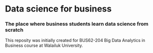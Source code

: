 # Data science for business
### The place where business students learn data science from scratch 

This reposity was initially created for BUS62-204 Big Data Analytics in Business course at Walailuk University.
